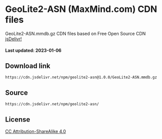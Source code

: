 # GeoLite2-ASN (MaxMind.com) CDN files

GeoLite2-ASN.mmdb.gz CDN files based on Free Open Source CDN [jsDelivr!](https://www.jsdelivr.com/)

#### Last updated: 2023-01-06

## Download link
```
https://cdn.jsdelivr.net/npm/geolite2-asn@1.0.0/GeoLite2-ASN.mmdb.gz
```

## Source
```
https://cdn.jsdelivr.net/npm/geolite2-asn/
```

## License
[CC Attribution-ShareAlike 4.0](https://dev.maxmind.com/geoip/geolite2-free-geolocation-data?lang=en)
